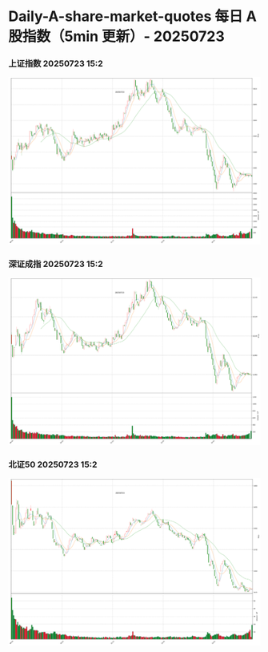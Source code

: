 
# Daily-A-share-market-quotes 每日 A 股指数（5min 更新）- 20250723

### 上证指数 20250723 15:2
![](./fig/2025/7/20250723-sh000001.png)

### 深证成指 20250723 15:2
![](./fig/2025/7/20250723-sz399001.png)

### 北证50 20250723 15:2
![](./fig/2025/7/20250723-bj899050.png)
